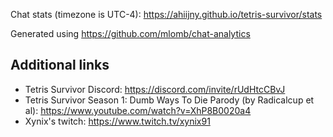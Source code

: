 Chat stats (timezone is UTC-4): https://ahiijny.github.io/tetris-survivor/stats

Generated using https://github.com/mlomb/chat-analytics

## Additional links

- Tetris Survivor Discord: https://discord.com/invite/rUdHtcCBvJ
- Tetris Survivor Season 1: Dumb Ways To Die Parody (by Radicalcup et al): https://www.youtube.com/watch?v=XhP8B0020a4
- Xynix's twitch: https://www.twitch.tv/xynix91
